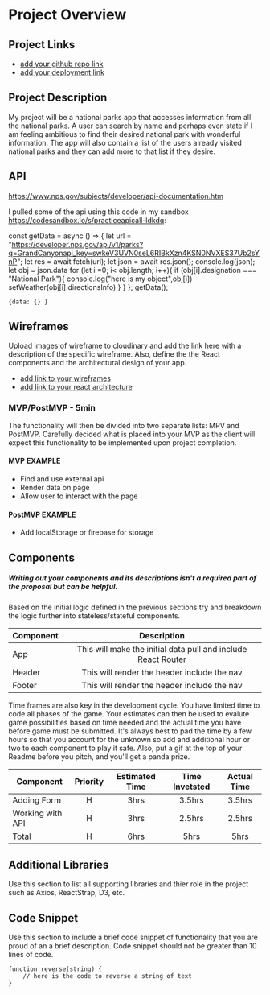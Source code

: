 # Project Overview

## Project Links

- [add your github repo link]()
- [add your deployment link]()

## Project Description

My project will be a national parks app that accesses information from all the national parks. A user can search by name and perhaps even state if I am feeling ambitious to find their desired national park with wonderful information. The app will also contain a list of the users already visited national parks and they can add more to that list if they desire. 

## API

https://www.nps.gov/subjects/developer/api-documentation.htm

I pulled some of the api using this code in my sandbox https://codesandbox.io/s/practiceapicall-ldkdq: 


const getData = async () => {
    let url =
      "https://developer.nps.gov/api/v1/parks?q=GrandCanyonapi_key=swkeV3UVN0seL6RIBkXzn4KSN0NVXES37Ub2sYnP";
    let res = await fetch(url);
    let json = await res.json();
    console.log(json);
    let obj = json.data
    for (let i =0; i< obj.length; i++){
      if (obj[i].designation === "National Park"){
        console.log("here is my object",obj[i])
        setWeather(obj[i].directionsInfo)
      }
    }
  };
  getData();


```
{data: {} }
```


## Wireframes

Upload images of wireframe to cloudinary and add the link here with a description of the specific wireframe. Also, define the the React components and the architectural design of your app.

- [add link to your wireframes]()
- [add link to your react architecture]()


### MVP/PostMVP - 5min

The functionality will then be divided into two separate lists: MPV and PostMVP.  Carefully decided what is placed into your MVP as the client will expect this functionality to be implemented upon project completion.  

#### MVP EXAMPLE
- Find and use external api 
- Render data on page 
- Allow user to interact with the page

#### PostMVP EXAMPLE

- Add localStorage or firebase for storage

## Components
##### Writing out your components and its descriptions isn't a required part of the proposal but can be helpful.

Based on the initial logic defined in the previous sections try and breakdown the logic further into stateless/stateful components. 

| Component | Description | 
| --- | :---: |  
| App | This will make the initial data pull and include React Router| 
| Header | This will render the header include the nav | 
| Footer | This will render the header include the nav | 


Time frames are also key in the development cycle.  You have limited time to code all phases of the game.  Your estimates can then be used to evalute game possibilities based on time needed and the actual time you have before game must be submitted. It's always best to pad the time by a few hours so that you account for the unknown so add and additional hour or two to each component to play it safe. Also, put a gif at the top of your Readme before you pitch, and you'll get a panda prize.

| Component | Priority | Estimated Time | Time Invetsted | Actual Time |
| --- | :---: |  :---: | :---: | :---: |
| Adding Form | H | 3hrs| 3.5hrs | 3.5hrs |
| Working with API | H | 3hrs| 2.5hrs | 2.5hrs |
| Total | H | 6hrs| 5hrs | 5hrs |

## Additional Libraries
 Use this section to list all supporting libraries and thier role in the project such as Axios, ReactStrap, D3, etc. 

## Code Snippet

Use this section to include a brief code snippet of functionality that you are proud of an a brief description.  Code snippet should not be greater than 10 lines of code. 

```
function reverse(string) {
	// here is the code to reverse a string of text
}
```
